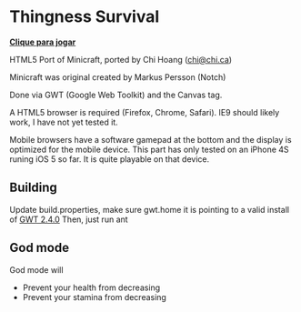 Thingness Survival
===============

**[Clique para jogar](http://chih.github.io/Minicraft-HTML5/)**



HTML5 Port of Minicraft, ported by Chi Hoang (chi@chi.ca)

Minicraft was original created by Markus Persson (Notch)

Done via GWT (Google Web Toolkit) and the Canvas tag.

A HTML5 browser is required (Firefox, Chrome, Safari).  IE9 should likely work, I have not yet tested it.

Mobile browsers have a software gamepad at the bottom and the display is optimized for the mobile device.
This part has only tested on an iPhone 4S runing iOS 5 so far.  It is quite playable on that device.


Building
--------

Update build.properties, make sure gwt.home it is pointing to a valid install of [GWT 2.4.0](http://code.google.com/webtoolkit/)
Then, just run ant


God mode
--------

God mode will

* Prevent your health from decreasing
* Prevent your stamina from decreasing


